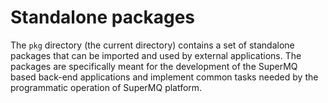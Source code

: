 # Standalone packages

The `pkg` directory (the current directory) contains a set of standalone packages that can be imported and used by external applications. The packages are specifically meant for the development of the SuperMQ based back-end applications and implement common tasks needed by the programmatic operation of SuperMQ platform.
